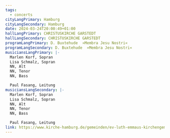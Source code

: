 ```yaml
---
tags:
  - concerts
cityLangPrimary: Hamburg
cityLangSecondary: Hamburg
date: 2024-03-24T20:00:49+01:00
hallLangPrimary: CHRISTUSKIRCHE GARSTEDT
hallLangSecondary: CHRISTUSKIRCHE GARSTEDT
programLangPrimary: D. Buxtehude  »Membra Jesu Nostri«
programLangSecondary: D. Buxtehude  »Membra Jesu Nostri«
musiciansLangPrimary: |-
  Marlen Korf, Sopran
  Lisa Schmalz, Sopran
  NN, Alt
  NN, Tenor
  NN, Bass

  Paul Fasang, Leitung
musiciansLangSecondary: |-
  Marlen Korf, Sopran
  Lisa Schmalz, Sopran
  NN, Alt
  NN, Tenor
  NN, Bass

  Paul Fasang, Leitung
link: https://www.kirche-hamburg.de/gemeinden/ev-luth-emmaus-kirchengemeinde-norderstedt.html
---
```

